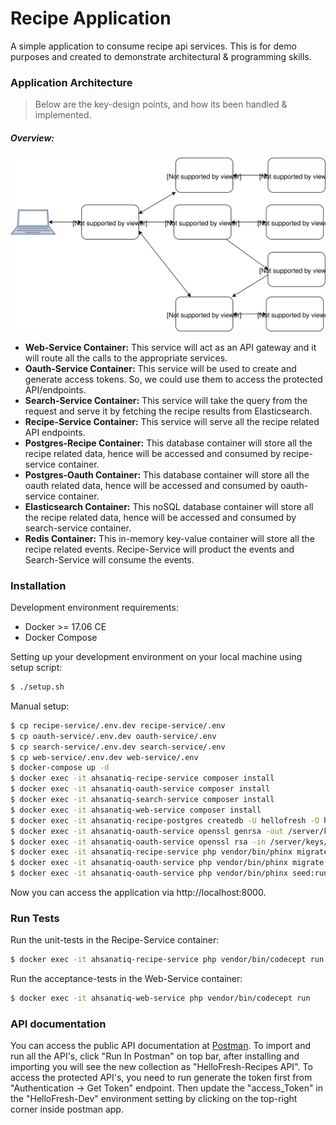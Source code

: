 # Recipe Application

A simple application to consume recipe api services. This is for demo purposes and created to demonstrate architectural & programming skills.

### Application Architecture

> Below are the key-design points, and how its been handled & implemented.

##### Overview:

![Architecture Overview](docs/images/overview.svg)

- **Web-Service Container:** This service will act as an API gateway and it will route all the calls to the appropriate services.
- **Oauth-Service Container:** This service will be used to create and generate access tokens. So, we could use them to access the protected API/endpoints.
- **Search-Service Container:** This service will take the query from the request and serve it by fetching the recipe results from Elasticsearch.
- **Recipe-Service Container:** This service will serve all the recipe related API endpoints.
- **Postgres-Recipe Container:** This database container will store all the recipe related data, hence will be accessed and consumed by recipe-service container.
- **Postgres-Oauth Container:** This database container will store all the oauth related data, hence will be accessed and consumed by oauth-service container.
- **Elasticsearch Container:** This noSQL database container will store all the recipe related data, hence will be accessed and consumed by search-service container.
- **Redis Container:** This in-memory key-value container will store all the recipe related events. Recipe-Service will product the events and Search-Service will consume the events.


### Installation

Development environment requirements:

- Docker >= 17.06 CE
- Docker Compose

Setting up your development environment on your local machine using setup script:

```bash
$ ./setup.sh
```

Manual setup:

```bash
$ cp recipe-service/.env.dev recipe-service/.env
$ cp oauth-service/.env.dev oauth-service/.env
$ cp search-service/.env.dev search-service/.env
$ cp web-service/.env.dev web-service/.env
$ docker-compose up -d
$ docker exec -it ahsanatiq-recipe-service composer install
$ docker exec -it ahsanatiq-oauth-service composer install
$ docker exec -it ahsanatiq-search-service composer install
$ docker exec -it ahsanatiq-web-service composer install
$ docker exec -it ahsanatiq-recipe-postgres createdb -U hellofresh -O hellofresh hellofresh_testing
$ docker exec -it ahsanatiq-oauth-service openssl genrsa -out /server/keys/id_rsa 2048
$ docker exec -it ahsanatiq-oauth-service openssl rsa -in /server/keys/id_rsa -pubout -out /server/keys/id_rsa.pub
$ docker exec -it ahsanatiq-recipe-service php vendor/bin/phinx migrate
$ docker exec -it ahsanatiq-oauth-service php vendor/bin/phinx migrate
$ docker exec -it ahsanatiq-oauth-service php vendor/bin/phinx seed:run
```

Now you can access the application via http://localhost:8000.

### Run Tests

Run the unit-tests in the Recipe-Service container:

```bash
$ docker exec -it ahsanatiq-recipe-service php vendor/bin/codecept run
```

Run the acceptance-tests in the Web-Service container:

```bash
$ docker exec -it ahsanatiq-web-service php vendor/bin/codecept run
```

### API documentation

You can access the public API documentation at [Postman](https://documenter.getpostman.com/view/23622/RzZDjxNb). To import and run all the API's, click "Run In Postman" on top bar, after installing and importing you will see the new collection as "HelloFresh-Recipes API". To access the protected API's, you need to run generate the token first from "Authentication -> Get Token" endpoint. Then update the "access_Token" in the "HelloFresh-Dev" environment setting by clicking on the top-right corner inside postman app.



